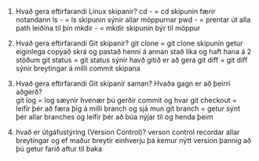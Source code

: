 1. Hvað gera eftirfarandi Linux skipanir?
    cd - = cd skipunin færir notandann
    ls - = ls skipunin sýnir allar möppurnar
    pwd - = prentar út alla path leiðina til þín
    mkdir - = mkdir skipunin býr til möppur

2. Hvað gera eftirfarandi Git skipanir?
    git clone = git clone skipunin getur eiginlega copyað skrá og pastað henni á annan stað líka og haft hana á 2 stöðum
    git status = git status sýnir havð gitið er að gera
    git diff = git diff sýnir breytingar á milli commit skipana

3. Hvað gera eftirfarandi Git skipanir saman? Hvaða gagn er að þeirri aðgerð?   
    git log = log sæynir hvenær þú gerðir commit og hvar
    git checkout = leifir þér að færa þig á milli branch og sjá mun
    git branch = getur sýnt þér allar branches og leifir þér að búa nýjar til og henda þeim
4. hvað er útgáfustýring (Version Control)?
    verson control recordar allar breytingar og ef maður breytir einhverju þá kemur nýtt version þannig að þú getur farið aftur til baka

